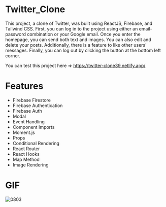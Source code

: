 # Twitter_Clone

This project, a clone of Twitter, was built using ReactJS, Firebase, and Tailwind CSS. First, you can log in to the project using either an email-password combination or your Google email. Once you enter the homepage, you can send both text and images. You can also edit and delete your posts. Additionally, there is a feature to like other users' messages. Finally, you can log out by clicking the button at the bottom left corner.

You can test this project here => https://twitter-clone39.netlify.app/

# Features

- Firebase Firestore
- Firebase Authentication
- Firebase Auth
- Modal
- Event Handling
- Component Imports
- Moment.js
- Props
- Conditional Rendering
- React Router
- React Hooks
- Map Method
- Image Rendering

# GIF

![0803](https://github.com/user-attachments/assets/bca598ad-092d-4768-9637-4b880726cdd6)
